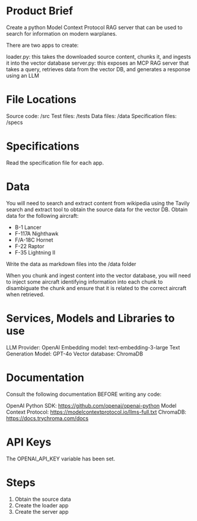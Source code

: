 # Product Brief
Create a python Model Context Protocol RAG server that can be used to search for information on modern warplanes.

There are two apps to create:

loader.py: this takes the downloaded source content, chunks it, and ingests it into the vector database
server.py: this exposes an MCP RAG server that takes a query, retrieves data from the vector DB, and generates a response using an LLM

# File Locations
Source code: /src
Test files: /tests
Data files: /data
Specification files: /specs

# Specifications
Read the specification file for each app.

# Data
You will need to search and extract content from wikipedia using the Tavily search and extract tool to obtain the source data for the vector DB. Obtain data for the following aircraft:

- B-1 Lancer
- F-117A Nighthawk
- F/A-18C Hornet
- F-22 Raptor
- F-35 Lightning II

Write the data as markdown files into the /data folder

When you chunk and ingest content into the vector database, you will need to inject some aircraft identifying information into each chunk to disambiguate the chunk and ensure that it is related to the correct aircraft when retrieved.


# Services, Models and Libraries to use
LLM Provider: OpenAI
Embedding model: text-embedding-3-large
Text Generation Model: GPT-4o
Vector database: ChromaDB

# Documentation
Consult the following documentation BEFORE writing any code:

OpenAI Python SDK: https://github.com/openai/openai-python
Model Context Protocol: https://modelcontextprotocol.io/llms-full.txt
ChromaDB: https://docs.trychroma.com/docs

# API Keys
The OPENAI_API_KEY variable has been set.

# Steps
1. Obtain the source data
2. Create the loader app
3. Create the server app